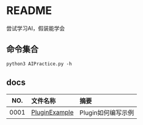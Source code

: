 # README

尝试学习AI，假装能学会

## 命令集合

`python3 AIPractice.py -h`

## docs

NO.|文件名称|摘要
:--:|:--|:--
0001| [PluginExample](docs/0001_PluginExample.md) | Plugin如何编写示例
